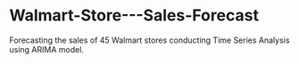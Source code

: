 # Walmart-Store---Sales-Forecast
Forecasting the sales of 45 Walmart stores conducting Time Series Analysis using ARIMA model.
